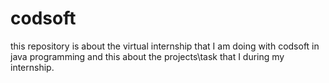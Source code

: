 # codsoft
this repository is about the virtual internship that I am doing with codsoft in java programming and this about the projects\task that  I during my internship.
